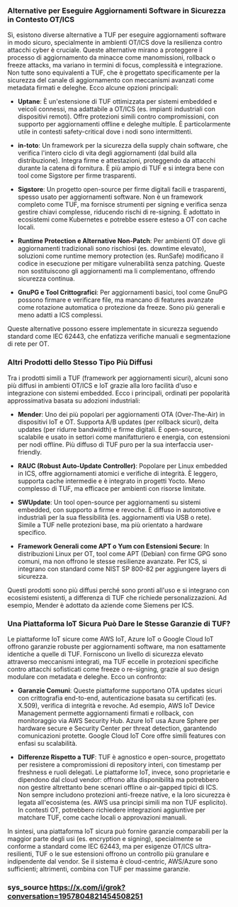 ### Alternative per Eseguire Aggiornamenti Software in Sicurezza in Contesto OT/ICS
Sì, esistono diverse alternative a TUF per eseguire aggiornamenti software in modo sicuro, specialmente in ambienti OT/ICS dove la resilienza contro attacchi cyber è cruciale. Queste alternative mirano a proteggere il processo di aggiornamento da minacce come manomissioni, rollback o freeze attacks, ma variano in termini di focus, complessità e integrazione. Non tutte sono equivalenti a TUF, che è progettato specificamente per la sicurezza del canale di aggiornamento con meccanismi avanzati come metadata firmati e deleghe. Ecco alcune opzioni principali:

- **Uptane**: È un'estensione di TUF ottimizzata per sistemi embedded e veicoli connessi, ma adattabile a OT/ICS (es. impianti industriali con dispositivi remoti). Offre protezioni simili contro compromissioni, con supporto per aggiornamenti offline e deleghe multiple. È particolarmente utile in contesti safety-critical dove i nodi sono intermittenti.

- **in-toto**: Un framework per la sicurezza della supply chain software, che verifica l'intero ciclo di vita degli aggiornamenti (dal build alla distribuzione). Integra firme e attestazioni, proteggendo da attacchi durante la catena di fornitura. È più ampio di TUF e si integra bene con tool come Sigstore per firme trasparenti.

- **Sigstore**: Un progetto open-source per firme digitali facili e trasparenti, spesso usato per aggiornamenti software. Non è un framework completo come TUF, ma fornisce strumenti per signing e verifica senza gestire chiavi complesse, riducendo rischi di re-signing. È adottato in ecosistemi come Kubernetes e potrebbe essere esteso a OT con cache locali.

- **Runtime Protection e Alternative Non-Patch**: Per ambienti OT dove gli aggiornamenti tradizionali sono rischiosi (es. downtime elevato), soluzioni come runtime memory protection (es. RunSafe) modificano il codice in esecuzione per mitigare vulnerabilità senza patching. Queste non sostituiscono gli aggiornamenti ma li complementano, offrendo sicurezza continua.

- **GnuPG e Tool Crittografici**: Per aggiornamenti basici, tool come GnuPG possono firmare e verificare file, ma mancano di features avanzate come rotazione automatica o protezione da freeze. Sono più generali e meno adatti a ICS complessi.

Queste alternative possono essere implementate in sicurezza seguendo standard come IEC 62443, che enfatizza verifiche manuali e segmentazione di rete per OT.

### Altri Prodotti dello Stesso Tipo Più Diffusi
Tra i prodotti simili a TUF (framework per aggiornamenti sicuri), alcuni sono più diffusi in ambienti OT/ICS e IoT grazie alla loro facilità d'uso e integrazione con sistemi embedded. Ecco i principali, ordinati per popolarità approssimativa basata su adozioni industriali:

- **Mender**: Uno dei più popolari per aggiornamenti OTA (Over-The-Air) in dispositivi IoT e OT. Supporta A/B updates (per rollback sicuri), delta updates (per ridurre bandwidth) e firme digitali. È open-source, scalabile e usato in settori come manifatturiero e energia, con estensioni per nodi offline. Più diffuso di TUF puro per la sua interfaccia user-friendly.

- **RAUC (Robust Auto-Update Controller)**: Popolare per Linux embedded in ICS, offre aggiornamenti atomici e verifiche di integrità. È leggero, supporta cache intermedie e è integrato in progetti Yocto. Meno complesso di TUF, ma efficace per ambienti con risorse limitate.

- **SWUpdate**: Un tool open-source per aggiornamenti su sistemi embedded, con supporto a firme e revoche. È diffuso in automotive e industriali per la sua flessibilità (es. aggiornamenti via USB o rete). Simile a TUF nelle protezioni base, ma più orientato a hardware specifico.

- **Framework Generali come APT o Yum con Estensioni Secure**: In distribuzioni Linux per OT, tool come APT (Debian) con firme GPG sono comuni, ma non offrono le stesse resilienze avanzate. Per ICS, si integrano con standard come NIST SP 800-82 per aggiungere layers di sicurezza.

Questi prodotti sono più diffusi perché sono pronti all'uso e si integrano con ecosistemi esistenti, a differenza di TUF che richiede personalizzazioni. Ad esempio, Mender è adottato da aziende come Siemens per ICS.

### Una Piattaforma IoT Sicura Può Dare le Stesse Garanzie di TUF?
Le piattaforme IoT sicure come AWS IoT, Azure IoT o Google Cloud IoT offrono garanzie robuste per aggiornamenti software, ma non esattamente identiche a quelle di TUF. Forniscono un livello di sicurezza elevato attraverso meccanismi integrati, ma TUF eccelle in protezioni specifiche contro attacchi sofisticati come freeze o re-signing, grazie al suo design modulare con metadata e deleghe. Ecco un confronto:

- **Garanzie Comuni**: Queste piattaforme supportano OTA updates sicuri con crittografia end-to-end, autenticazione basata su certificati (es. X.509), verifica di integrità e revoche. Ad esempio, AWS IoT Device Management permette aggiornamenti firmati e rollback, con monitoraggio via AWS Security Hub. Azure IoT usa Azure Sphere per hardware secure e Security Center per threat detection, garantendo comunicazioni protette. Google Cloud IoT Core offre simili features con enfasi su scalabilità.

- **Differenze Rispetto a TUF**: TUF è agnostico e open-source, progettato per resistere a compromissioni di repository interi, con timestamp per freshness e ruoli delegati. Le piattaforme IoT, invece, sono proprietarie e dipendono dal cloud vendor: offrono alta disponibilità ma potrebbero non gestire altrettanto bene scenari offline o air-gapped tipici di ICS. Non sempre includono protezioni anti-freeze native, e la loro sicurezza è legata all'ecosistema (es. AWS usa principi simili ma non TUF esplicito). In contesti OT, potrebbero richiedere integrazioni aggiuntive per matchare TUF, come cache locali o approvazioni manuali.

In sintesi, una piattaforma IoT sicura può fornire garanzie comparabili per la maggior parte degli usi (es. encryption e signing), specialmente se conforme a standard come IEC 62443, ma per esigenze OT/ICS ultra-resilienti, TUF o le sue estensioni offrono un controllo più granulare e indipendente dal vendor. Se il sistema è cloud-centric, AWS/Azure sono sufficienti; altrimenti, combina con TUF per massime garanzie.

### sys_source https://x.com/i/grok?conversation=1957804821454508251